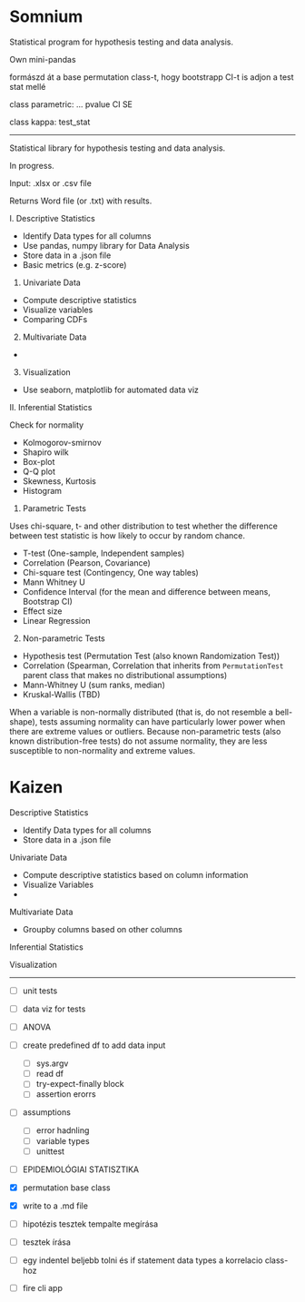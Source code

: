 # Somnium

Statistical program for hypothesis testing and data analysis.

Own mini-pandas


formászd át a base permutation class-t, hogy bootstrapp CI-t is adjon a test stat mellé

class parametric:
	...
	pvalue
	CI
	SE

class kappa:
	test_stat


---

Statistical library for hypothesis testing and data analysis.

In progress.


Input:
    .xlsx or .csv file

Returns 
    Word file (or .txt) with results.




I. Descriptive Statistics

- Identify Data types for all columns
- Use pandas, numpy library for Data Analysis
- Store data in a .json file
- Basic metrics (e.g. z-score)

1. Univariate Data

- Compute descriptive statistics 
- Visualize variables
- Comparing CDFs

2. Multivariate Data

- 

3. Visualization

- Use seaborn, matplotlib for automated data viz


II. Inferential Statistics

Check for normality

- Kolmogorov-smirnov
- Shapiro wilk
- Box-plot
- Q-Q plot
- Skewness, Kurtosis
- Histogram


1. Parametric Tests

Uses chi-square, t- and other distribution to test whether the difference between test statistic is how likely to occur by random chance.

- T-test (One-sample, Independent samples)
- Correlation (Pearson, Covariance)
- Chi-square test (Contingency, One way tables)
- Mann Whitney U
- Confidence Interval (for the mean and difference between means, Bootstrap CI)
- Effect size
- Linear Regression

2. Non-parametric Tests

- Hypothesis test (Permutation Test (also known Randomization Test))
- Correlation (Spearman, Correlation that inherits from `PermutationTest` parent class that makes no distributional assumptions)
- Mann-Whitney U (sum ranks, median)
- Kruskal-Wallis (TBD)


When a variable is non-normally distributed (that is, do not resemble a bell-shape), tests assuming normality can have particularly lower power when there are extreme values or outliers. Because non-parametric tests (also known distribution-free tests) do not assume normality, they are less susceptible to non-normality and extreme values. 






# Kaizen

Descriptive Statistics

- Identify Data types for all columns
- Store data in a .json file

Univariate Data

- Compute descriptive statistics based on column information
- Visualize Variables
- 

Multivariate Data

- Groupby columns based on other columns



Inferential Statistics







Visualization


----

- [ ] unit tests
- [ ] data viz for tests
- [ ] ANOVA
- [ ] create predefined df to add data input
	- [ ] sys.argv
	- [ ] read df
	- [ ] try-expect-finally block
	- [ ] assertion erorrs
- [ ] assumptions
	- [ ] error hadnling
	- [ ] variable types
	- [ ] unittest
- [ ] EPIDEMIOLÓGIAI STATISZTIKA
- [x] permutation base class
- [x] write to a .md file
- [ ] hipotézis tesztek tempalte megírása
- [ ] tesztek írása
- [ ] egy indentel beljebb tolni és if statement data types a korrelacio class-hoz
- [ ] fire cli app



